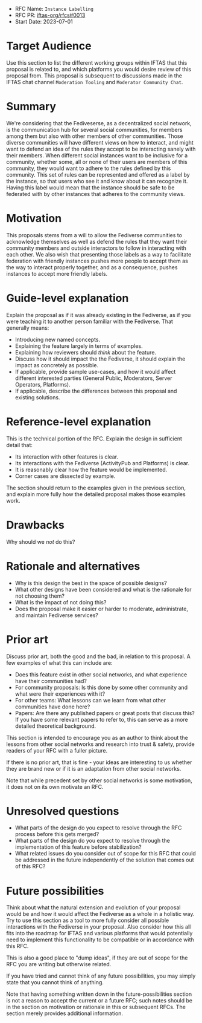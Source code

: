 - RFC Name: `Instance Labelling`
- RFC PR: [iftas-org/rfcs#0013](https://github.com/iftas-org/rfcs/pull/13)
- Start Date: 2023-07-01

# Target Audience

[target-audience]: #target-audience

Use this section to list the different working groups within IFTAS that this proposal is related to, and which platforms you would desire review of this proposal from.
This proposal is subsequent to discussions made in the IFTAS chat channel `Moderation Tooling` and `Moderator Community Chat`.

# Summary

[summary]: #summary

We're considering that the Fediveserse, as a decentralized social network, is the communication hub for several social communities, for members among them but also with other members of other communities.
Those diverse communities will have different views on how to interact, and might want to defend an idea of the rules they accept to be interacting sanely with their members.
When different social instances want to be inclusive for a community, whether some, all or none of their users are members of this community, they would want to adhere to the rules defined by this community.
This set of rules can be represented and offered as a label by the instance, so that users who see it and know about it can recognize it.
Having this label would mean that the instance should be safe to be federated with by other instances that adheres to the community views.

# Motivation

[motivation]: #motivation

This proposals stems from a will to allow the Fediverse communities to acknowledge themselves as well as defend the rules that they want their community members and outside interactors to follow in interacting with each other.
We also wish that presenting those labels as a way to facilitate federation with friendly instances pushes more people to accept them as the way to interact properly together, and as a consequence, pushes instances to accept more friendly labels.

# Guide-level explanation

[guide-level-explanation]: #guide-level-explanation

Explain the proposal as if it was already existing in the Fediverse, as if you were teaching it to another person familiar with the Fediverse. That generally means:

- Introducing new named concepts.
- Explaining the feature largely in terms of examples.
- Explaining how reviewers should _think_ about the feature.
- Discuss how it should impact the the Fediverse, it should explain the impact as concretely as possible.
- If applicable, provide sample use-cases, and how it would affect different interested parties (General Public, Moderators, Server Operators, Platforms).
- If applicable, describe the differences between this proposal and existing solutions.

# Reference-level explanation

[reference-level-explanation]: #reference-level-explanation

This is the technical portion of the RFC. Explain the design in sufficient detail that:

- Its interaction with other features is clear.
- Its interactions with the Fediverse (ActivityPub and Platforms) is clear.
- It is reasonably clear how the feature would be implemented.
- Corner cases are dissected by example.

The section should return to the examples given in the previous section, and explain more fully how the detailed proposal makes those examples work.

# Drawbacks

[drawbacks]: #drawbacks

Why should we _not_ do this?

# Rationale and alternatives

[rationale-and-alternatives]: #rationale-and-alternatives

- Why is this design the best in the space of possible designs?
- What other designs have been considered and what is the rationale for not choosing them?
- What is the impact of not doing this?
- Does the proposal make it easier or harder to moderate, administrate, and maintain Fediverse services?

# Prior art

[prior-art]: #prior-art

Discuss prior art, both the good and the bad, in relation to this proposal.
A few examples of what this can include are:

- Does this feature exist in other social networks, and what experience have their communities had?
- For community proposals: Is this done by some other community and what were their experiences with it?
- For other teams: What lessons can we learn from what other communities have done here?
- Papers: Are there any published papers or great posts that discuss this? If you have some relevant papers to refer to, this can serve as a more detailed theoretical background.

This section is intended to encourage you as an author to think about the lessons from other social networks and research into trust & safety, provide readers of your RFC with a fuller picture.

If there is no prior art, that is fine - your ideas are interesting to us whether they are brand new or if it is an adaptation from other social networks.

Note that while precedent set by other social networks is some motivation, it does not on its own motivate an RFC.

# Unresolved questions

[unresolved-questions]: #unresolved-questions

- What parts of the design do you expect to resolve through the RFC process before this gets merged?
- What parts of the design do you expect to resolve through the implementation of this feature before stabilization?
- What related issues do you consider out of scope for this RFC that could be addressed in the future independently of the solution that comes out of this RFC?

# Future possibilities

[future-possibilities]: #future-possibilities

Think about what the natural extension and evolution of your proposal would
be and how it would affect the Fediverse as a whole in a holistic
way. Try to use this section as a tool to more fully consider all possible
interactions with the Fediverse in your proposal.
Also consider how this all fits into the roadmap for IFTAS and various platforms that would potentially need to implement this functionality to be compatible or in accordance with this RFC.

This is also a good place to "dump ideas", if they are out of scope for the
RFC you are writing but otherwise related.

If you have tried and cannot think of any future possibilities,
you may simply state that you cannot think of anything.

Note that having something written down in the future-possibilities section
is not a reason to accept the current or a future RFC; such notes should be
in the section on motivation or rationale in this or subsequent RFCs.
The section merely provides additional information.
